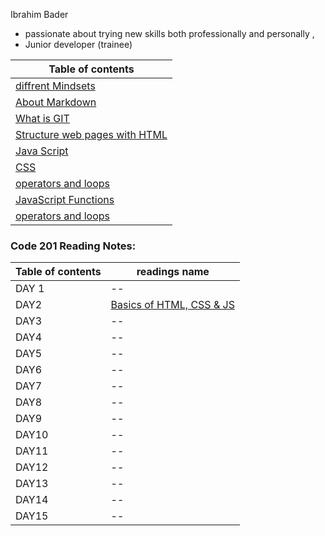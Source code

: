 Ibrahim Bader 
- passionate about trying new skills both professionally and personally ,
- Junior developer (trainee)




Table of contents |
------------ | 
[diffrent Mindsets](mindset) |
[About Markdown](markdown) |
[What is GIT](git) |
[Structure web pages with HTML](htmlread)|
[Java Script](jscrip)|
[CSS](csslanguage)|
[operators and loops](loops)|
[ JavaScript Functions](projava) |
[operators and loops](loops)|

### Code 201 Reading Notes: 
Table of contents |readings name |
------------ | ------------ |
DAY 1| --|
DAY2| [Basics of HTML, CSS & JS](class-02)|
DAY3| --|
DAY4| --|
DAY5| --|
DAY6| --|
DAY7| --|
DAY8| --|
DAY9| --|
DAY10| --|
DAY11| --|
DAY12| --|
DAY13| --|
DAY14| --|
DAY15| --|
